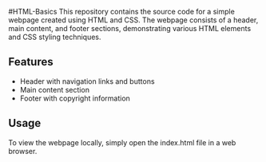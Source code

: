 #HTML-Basics
This repository contains the source code for a simple webpage created using HTML and CSS. The webpage consists of a header, main content, and footer sections, demonstrating various HTML elements and CSS styling techniques.

## Features
- Header with navigation links and buttons
- Main content section
- Footer with copyright information

## Usage
To view the webpage locally, simply open the index.html file in a web browser.
